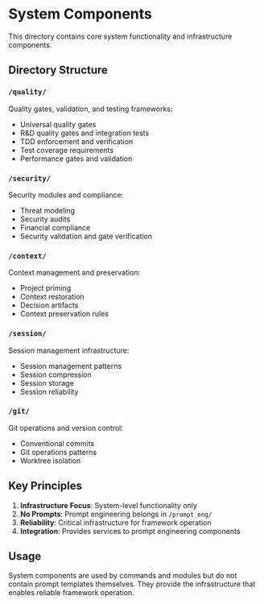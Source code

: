 # System Components

This directory contains core system functionality and infrastructure components.

## Directory Structure

### `/quality/`
Quality gates, validation, and testing frameworks:
- Universal quality gates
- R&D quality gates and integration tests
- TDD enforcement and verification
- Test coverage requirements
- Performance gates and validation

### `/security/`
Security modules and compliance:
- Threat modeling
- Security audits
- Financial compliance
- Security validation and gate verification

### `/context/`
Context management and preservation:
- Project priming
- Context restoration
- Decision artifacts
- Context preservation rules

### `/session/`
Session management infrastructure:
- Session management patterns
- Session compression
- Session storage
- Session reliability

### `/git/`
Git operations and version control:
- Conventional commits
- Git operations patterns
- Worktree isolation

## Key Principles

1. **Infrastructure Focus**: System-level functionality only
2. **No Prompts**: Prompt engineering belongs in `/prompt_eng/`
3. **Reliability**: Critical infrastructure for framework operation
4. **Integration**: Provides services to prompt engineering components

## Usage

System components are used by commands and modules but do not contain prompt templates themselves.
They provide the infrastructure that enables reliable framework operation.